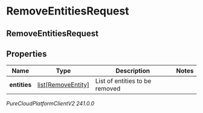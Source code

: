 # RemoveEntitiesRequest

## RemoveEntitiesRequest

## Properties

|Name | Type | Description | Notes|
|------------ | ------------- | ------------- | -------------|
| **entities** | [list[RemoveEntity]](RemoveEntity) | List of entities to be removed | |



_PureCloudPlatformClientV2 241.0.0_
